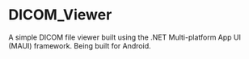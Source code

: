 # DICOM_Viewer
A simple DICOM file viewer built using the .NET Multi-platform App UI (MAUI) framework. Being built for Android.
